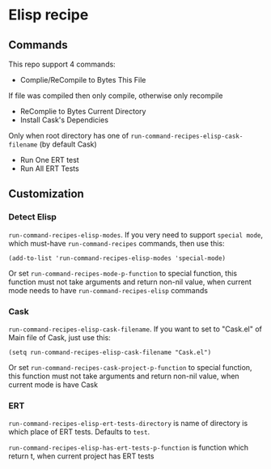 # Elisp recipe

## Commands
This repo support 4 commands:
* Complie/ReCompile to Bytes This File

If file was compiled then only compile, otherwise only recompile

* ReComplie to Bytes Current Directory
* Install Cask's Dependicies

Only when root directory has one of `run-command-recipes-elisp-cask-filename` (by default Cask)
*  Run One ERT test
* Run All ERT Tests


## Customization
### Detect Elisp
`run-command-recipes-elisp-modes`. If you very need to support `special mode`, which must-have `run-command-recipes` commands, then use this:
```elisp
(add-to-list 'run-command-recipes-elisp-modes 'special-mode)
```

Or set `run-command-recipes-mode-p-function` to special function, this function must not take arguments and return non-nil value, when current mode needs to have `run-command-recipes-elisp` commands


### Cask
`run-command-recipes-elisp-cask-filename`. If you want to set to "Cask.el" of Main file of Cask, just use this:
```elisp
(setq run-command-recipes-elisp-cask-filename "Cask.el")
```

Or set `run-command-recipes-cask-project-p-function` to special function, this function must not take arguments and return non-nil value, when current mode is have Cask
### ERT
`run-command-recipes-elisp-ert-tests-directory` is name of directory is  which place of ERT tests. Defaults to `test`.

`run-command-recipes-elisp-has-ert-tests-p-function` is function which return t, when current project has ERT tests

